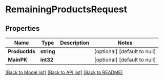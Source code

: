 # RemainingProductsRequest

## Properties
Name | Type | Description | Notes
------------ | ------------- | ------------- | -------------
**ProductIds** | **string** |  | [optional] [default to null]
**MainPK** | **int32** |  | [optional] [default to null]

[[Back to Model list]](../README.md#documentation-for-models) [[Back to API list]](../README.md#documentation-for-api-endpoints) [[Back to README]](../README.md)


